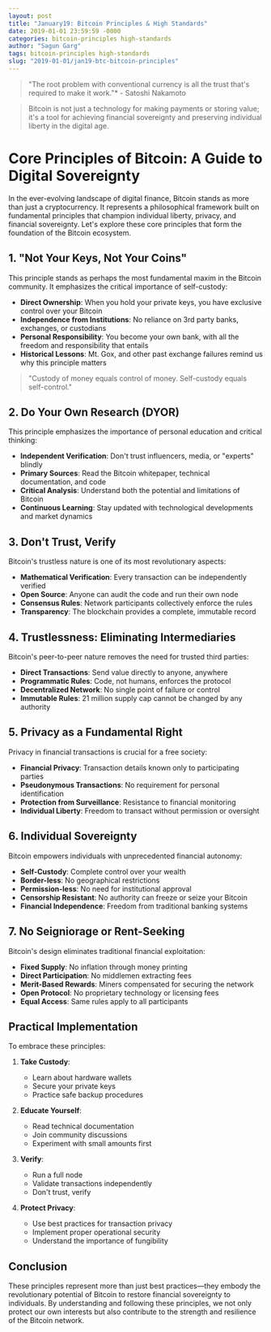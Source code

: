 ```yaml
---
layout: post
title: "January19: Bitcoin Principles & High Standards"
date: 2019-01-01 23:59:59 -0000
categories: bitcoin-principles high-standards
author: "Sagun Garg"
tags: bitcoin-principles high-standards 
slug: "2019-01-01/jan19-btc-bitcoin-principles" 
---
```


> "The root problem with conventional currency is all the trust that's required to make it work."* - Satoshi Nakamoto

> Bitcoin is not just a technology for making payments or storing value; it's a tool for achieving financial sovereignty and preserving individual liberty in the digital age.


# Core Principles of Bitcoin: A Guide to Digital Sovereignty

In the ever-evolving landscape of digital finance, Bitcoin stands as more than just a cryptocurrency. It represents a philosophical framework built on fundamental principles that champion individual liberty, privacy, and financial sovereignty. Let's explore these core principles that form the foundation of the Bitcoin ecosystem.

## 1. "Not Your Keys, Not Your Coins"

This principle stands as perhaps the most fundamental maxim in the Bitcoin community. It emphasizes the critical importance of self-custody:

- **Direct Ownership**: When you hold your private keys, you have exclusive control over your Bitcoin
- **Independence from Institutions**: No reliance on 3rd party banks, exchanges, or custodians
- **Personal Responsibility**: You become your own bank, with all the freedom and responsibility that entails
- **Historical Lessons**: Mt. Gox, and other past exchange failures remind us why this principle matters

> "Custody of money equals control of money. Self-custody equals self-control."

## 2. Do Your Own Research (DYOR)

This principle emphasizes the importance of personal education and critical thinking:

- **Independent Verification**: Don't trust influencers, media, or "experts" blindly
- **Primary Sources**: Read the Bitcoin whitepaper, technical documentation, and code
- **Critical Analysis**: Understand both the potential and limitations of Bitcoin
- **Continuous Learning**: Stay updated with technological developments and market dynamics

## 3. Don't Trust, Verify

Bitcoin's trustless nature is one of its most revolutionary aspects:

- **Mathematical Verification**: Every transaction can be independently verified
- **Open Source**: Anyone can audit the code and run their own node
- **Consensus Rules**: Network participants collectively enforce the rules
- **Transparency**: The blockchain provides a complete, immutable record

## 4. Trustlessness: Eliminating Intermediaries

Bitcoin's peer-to-peer nature removes the need for trusted third parties:

- **Direct Transactions**: Send value directly to anyone, anywhere
- **Programmatic Rules**: Code, not humans, enforces the protocol
- **Decentralized Network**: No single point of failure or control
- **Immutable Rules**: 21 million supply cap cannot be changed by any authority

## 5. Privacy as a Fundamental Right

Privacy in financial transactions is crucial for a free society:

- **Financial Privacy**: Transaction details known only to participating parties
- **Pseudonymous Transactions**: No requirement for personal identification
- **Protection from Surveillance**: Resistance to financial monitoring
- **Individual Liberty**: Freedom to transact without permission or oversight

## 6. Individual Sovereignty

Bitcoin empowers individuals with unprecedented financial autonomy:

- **Self-Custody**: Complete control over your wealth
- **Border-less**: No geographical restrictions
- **Permission-less**: No need for institutional approval
- **Censorship Resistant**: No authority can freeze or seize your Bitcoin
- **Financial Independence**: Freedom from traditional banking systems

## 7. No Seigniorage or Rent-Seeking

Bitcoin's design eliminates traditional financial exploitation:

- **Fixed Supply**: No inflation through money printing
- **Direct Participation**: No middlemen extracting fees
- **Merit-Based Rewards**: Miners compensated for securing the network
- **Open Protocol**: No proprietary technology or licensing fees
- **Equal Access**: Same rules apply to all participants

## Practical Implementation

To embrace these principles:

1. **Take Custody**:
   - Learn about hardware wallets
   - Secure your private keys
   - Practice safe backup procedures

2. **Educate Yourself**:
   - Read technical documentation
   - Join community discussions
   - Experiment with small amounts first

3. **Verify**:
   - Run a full node
   - Validate transactions independently
   - Don't trust, verify

4. **Protect Privacy**:
   - Use best practices for transaction privacy
   - Implement proper operational security
   - Understand the importance of fungibility

## Conclusion

These principles represent more than just best practices—they embody the revolutionary potential of Bitcoin to restore financial sovereignty to individuals. By understanding and following these principles, we not only protect our own interests but also contribute to the strength and resilience of the Bitcoin network.
